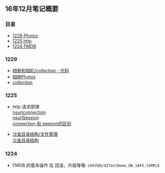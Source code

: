 ## 16年12月笔记概要

### 目录
* [1229 Photos](#1229)
* [1225 http](#1225)
* [1224 FMDB](#1224)

### 1229

* [相册和相机/collection - 代码](iOS代码/FZJPhotosFrameWork)  
* [相册Photos](http://blog.csdn.net/fuzongjian/article/details/50808414)    
* [collection](http://www.cnblogs.com/ios8/p/iOS-UICollectionView.html)  

### 1225

  * http 请求原理  
  [nsurlconnection](http://www.cocoachina.com/ios/20140919/9691.html)  
  [nsurlSession](http://www.jianshu.com/p/fafc67475c73)  
  [connection 和 seesion的区别](http://www.cnblogs.com/kakaluote123/articles/5426923.html)

  * [沙盒目录结构/文件管理](../iOS代码/FileManager)  
  [沙盒目录结构](http://www.cnblogs.com/luckhao/p/5437896.html)


### 1224

  *  FMDB 的基本操作 及 回滚，升级等等: `iOS代码/UITestDemo_DB_SAFE_SIMPLE`
